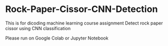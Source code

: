 # Rock-Paper-Cissor-CNN-Detection

This is for dicoding machine learning course assignment
Detect rock paper cissor using CNN classification

Please run on Google Colab or Jupyter Notebook
